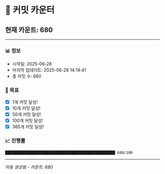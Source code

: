 # 🔢 커밋 카운터

## 현재 카운트: 680

---

### 📊 정보
- 시작일: 2025-06-28
- 마지막 업데이트: 2025-06-28 14:14:41
- 총 커밋 수: 680

### 🎯 목표
- [x] 1개 커밋 달성!
- [x] 10개 커밋 달성!
- [x] 50개 커밋 달성!
- [x] 100개 커밋 달성!
- [x] 365개 커밋 달성!

### 📈 진행률
```
██████████████████████████████████████████████████ 680/100
```

---
*자동 생성됨 - 카운트: 680*
